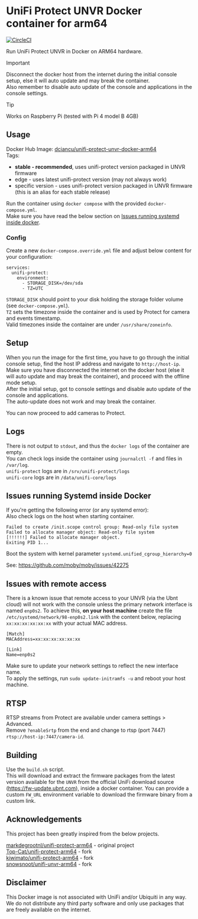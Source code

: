 # UniFi Protect UNVR Docker container for arm64

[![CircleCI](https://dl.circleci.com/status-badge/img/circleci/F8zvFL89rXf6pgQo3twuVc/5tkZtrshQpSz4fo3k8M7ZZ/tree/main.svg?style=svg)](https://dl.circleci.com/status-badge/redirect/circleci/F8zvFL89rXf6pgQo3twuVc/5tkZtrshQpSz4fo3k8M7ZZ/tree/main)

Run UniFi Protect UNVR in Docker on ARM64 hardware.

> [!IMPORTANT]  
> Disconnect the docker host from the internet during the initial console setup, else it will auto update and may
> break the container.  
> Also remember to disable auto update of the console and applications in the console settings.

> [!TIP]
> Works on Raspberry Pi (tested with Pi 4 model B 4GB)

## Usage

Docker Hub Image: [dciancu/unifi-protect-unvr-docker-arm64](https://hub.docker.com/r/dciancu/unifi-protect-unvr-docker-arm64)  
Tags:
- **stable - recommended**, uses unifi-protect version packaged in UNVR firmware
- edge - uses latest unifi-protect version (may not always work)
- specific version - uses unifi-protect version packaged in UNVR firmware (this is an alias for each stable release)

Run the container using `docker compose` with the provided `docker-compose.yml`.  
Make sure you have read the below section on [Issues running systemd inside docker](#issues-running-systemd-inside-docker).

### Config

Create a new `docker-compose.override.yml` file and adjust below content for your configuration:
```
services:
  unifi-protect:
    environment:
      - STORAGE_DISK=/dev/sda
      - TZ=UTC
```
`STORAGE_DISK` should point to your disk holding the storage folder volume (see `docker-compose.yml`).  
`TZ` sets the timezone inside the container and is used by Protect for camera and events timestamp.  
Valid timezones inside the container are under `/usr/share/zoneinfo`.

## Setup

When you run the image for the first time, you have to go through the initial console setup, find the host IP address and
navigate to `http://host-ip`.  
Make sure you have disconnected the internet on the docker host (else it will auto update and may break the container),
and proceed with the offline mode setup.  
After the initial setup, got to console settings and disable auto update of the console and applications.  
The auto-update does not work and may break the container.

You can now proceed to add cameras to Protect.

## Logs

There is not output to `stdout`, and thus the `docker logs` of the container are empty.  
You can check logs inside the container using `journalctl -f` and files in `/var/log`.  
`unifi-protect` logs are in `/srv/unifi-protect/logs`  
`unifi-core` logs are in `/data/unifi-core/logs`

## Issues running Systemd inside Docker

If you're getting the following error (or any systemd error):  
Also check logs on the host when starting container.
```
Failed to create /init.scope control group: Read-only file system
Failed to allocate manager object: Read-only file system
[!!!!!!] Failed to allocate manager object.
Exiting PID 1...
```

Boot the system with kernel parameter `systemd.unified_cgroup_hierarchy=0`

See: https://github.com/moby/moby/issues/42275

## Issues with remote access

There is a known issue that remote access to your UNVR (via the Ubnt cloud) will not work with the console unless the primary network interface is named `enp0s2`. To achieve this, **on your host machine** create the file `/etc/systemd/network/98-enp0s2.link` with the content below, replacing `xx:xx:xx:xx:xx:xx` with your actual MAC address.

```
[Match]
MACAddress=xx:xx:xx:xx:xx:xx

[Link]
Name=enp0s2
```

Make sure to update your network settings to reflect the new interface name.  
To apply the settings, run `sudo update-initramfs -u` and reboot your host machine.

## RTSP

RTSP streams from Protect are available under camera settings > Advanced.  
Remove `?enableSrtp` from the end and change to rtsp (port 7447) `rtsp://host-ip:7447/camera-id`.

## Building

Use the `build.sh` script.  
This will download and extract the firmware packages from the latest version available for the `UNVR` from the official UniFi download source (https://fw-update.ubnt.com), inside a docker container.
You can provide a custom `FW_URL` environment variable to download the firmware binary from a custom link.

## Acknowledgements

This project has been greatly inspired from the below projects.

[markdegrootnl/unifi-protect-arm64](https://github.com/markdegrootnl/unifi-protect-arm64) - original project  
[Top-Cat/unifi-protect-arm64](https://github.com/Top-Cat/unifi-protect-arm64) - fork  
[kiwimato/unifi-protect-arm64](https://github.com/kiwimato/unifi-protect-arm64) - fork  
[snowsnoot/unifi-unvr-arm64](https://github.com/snowsnoot/unifi-unvr-arm64) - fork

## Disclaimer

This Docker image is not associated with UniFi and/or Ubiquiti in any way.  
We do not distribute any third party software and only use packages that are freely available on the internet.
